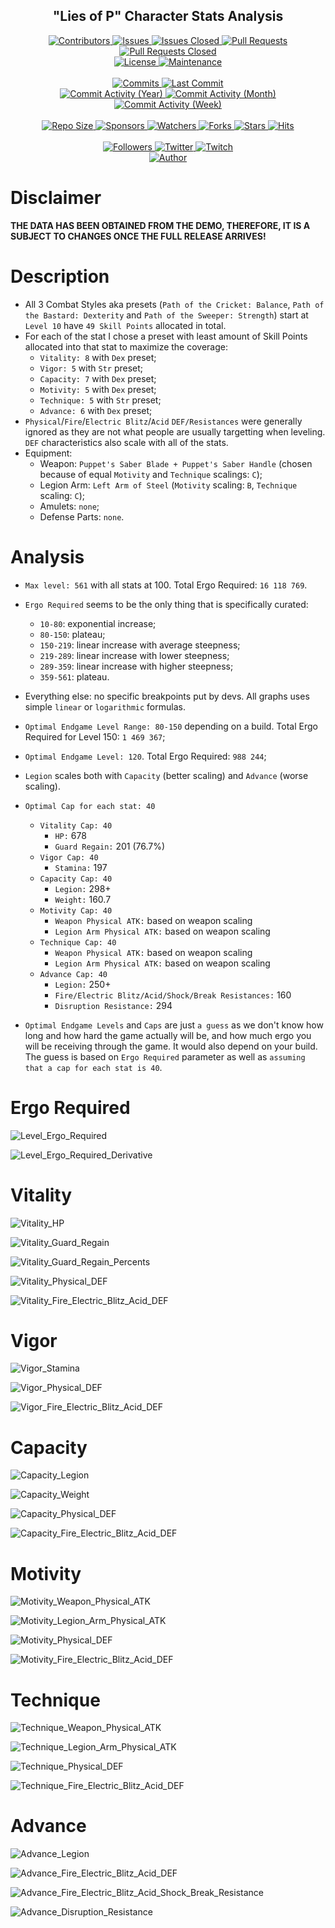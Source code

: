 <p align="center">
	<h2 align="center"><b>"Lies of P" Character Stats Analysis</b></h2>
</p>

<p align="center">
	<a href="https://github.com/greencomfytea/lop-stats-analysis/graphs/contributors">
		<img alt="Contributors" src="https://custom-icon-badges.demolab.com/github/contributors/greencomfytea/lop-stats-analysis?logo=person-add" />
	</a>
	<a href="https://github.com/greencomfytea/lop-stats-analysis/issues">
		<img alt="Issues" src="https://custom-icon-badges.demolab.com/github/issues/greencomfytea/lop-stats-analysis?logo=issue-opened" />
	</a>
	<a href="https://github.com/greencomfytea/lop-stats-analysis/issues">
		<img alt="Issues Closed" src="https://custom-icon-badges.demolab.com/github/issues-closed/greencomfytea/lop-stats-analysis?logo=issue-closed" />
	</a>
	<a href="https://github.com/greencomfytea/lop-stats-analysis/pulls">
		<img alt="Pull Requests" src="https://custom-icon-badges.demolab.com/github/issues-pr/greencomfytea/lop-stats-analysis?logo=git-pull-request" />
	</a>
	<a href="https://github.com/greencomfytea/lop-stats-analysis/pulls">
		<img alt="Pull Requests Closed" src="https://custom-icon-badges.demolab.com/github/issues-pr-closed/greencomfytea/lop-stats-analysis?logo=git-pull-request-closed" />
	</a>
	<br>
	<a href="https://github.com/greencomfytea/lop-stats-analysis/blob/main/LICENSE">
		<img alt="License" src="https://custom-icon-badges.demolab.com/github/license/greencomfytea/lop-stats-analysis?logo=law" />
	</a>
	<a href="">
		<img alt="Maintenance" src="https://custom-icon-badges.demolab.com/maintenance/yes/2023?logo=tools" />
	</a>
	<br>
  <br>
	<a href="https://github.com/greencomfytea/lop-stats-analysis/commits/main">
		<img alt="Commits" src="https://custom-icon-badges.demolab.com/github/commit-activity/t/greencomfytea/lop-stats-analysis?logo=git-commit" />
	</a>
	<a href="https://github.com/greencomfytea/lop-stats-analysis/commits/main">
		<img alt="Last Commit" src="https://custom-icon-badges.demolab.com/github/last-commit/greencomfytea/lop-stats-analysis?logo=git-commit" />
	</a>
	<br>
	<a href="https://github.com/greencomfytea/lop-stats-analysis/graphs/commit-activity">
		<img alt="Commit Activity (Year)" src="https://custom-icon-badges.demolab.com/github/commit-activity/y/greencomfytea/lop-stats-analysis?logo=pulse" />
	</a>
	<a href="https://github.com/greencomfytea/lop-stats-analysis/graphs/commit-activity">
		<img alt="Commit Activity (Month)" src="https://custom-icon-badges.demolab.com/github/commit-activity/m/greencomfytea/lop-stats-analysis?logo=pulse" />
	</a>
	<a href="https://github.com/greencomfytea/lop-stats-analysis/graphs/commit-activity">
		<img alt="Commit Activity (Week)" src="https://custom-icon-badges.demolab.com/github/commit-activity/w/greencomfytea/lop-stats-analysis?logo=pulse" />
	</a>
	<br>
	<br>
	<a href="">
		<img alt="Repo Size" src="https://custom-icon-badges.demolab.com/github/repo-size/greencomfytea/lop-stats-analysis?logo=database" />
	</a>
	<a href="https://github.com/sponsors/greencomfytea">
		<img alt="Sponsors" src="https://custom-icon-badges.demolab.com/github/sponsors/greencomfytea?logo=heart" />
	</a>
	<a href="https://github.com/GreenComfyTea/lop-stats-analysis/watchers">
		<img alt="Watchers" src="https://custom-icon-badges.demolab.com/github/watchers/greencomfytea/lop-stats-analysis?logo=eye" />
	</a>
	<a href="https://github.com/greencomfytea/lop-stats-analysis/forks">
		<img alt="Forks" src="https://custom-icon-badges.demolab.com/github/forks/greencomfytea/lop-stats-analysis?logo=repo-forked" />
	</a>
	<a href="https://github.com/greencomfytea/lop-stats-analysis/stargazers">
		<img alt="Stars" src="https://custom-icon-badges.demolab.com/github/stars/greencomfytea/lop-stats-analysis?logo=star" />
	</a>
	<a href="https://github.com/greencomfytea/lop-stats-analysis/graphs/traffic">
		<img alt="Hits" src="https://custom-icon-badges.demolab.com/endpoint?url=https://hits.dwyl.com/greencomfytea/lop-stats-analysis.json?color=blue&logo=eye" />
	</a>
	<br>
	<br>
	</a>
	<a href="https://github.com/greencomfytea?tab=followers">
		<img alt="Followers" src="https://custom-icon-badges.demolab.com/github/followers/greencomfytea?logo=people" />
	</a>
	<a href="https://twitter.com/greencomfytea">
		<img alt="Twitter" src="https://img.shields.io/twitter/follow/greencomfytea?logo=twitter" />
	</a>
	<a href="https://www.twitch.tv/greencomfytea">
		<img alt="Twitch" src="https://img.shields.io/twitch/status/greencomfytea?logo=twitch" />
	</a>
	<br>
	<a href="https://github.com/greencomfytea">
		<img alt="Author" src="https://custom-icon-badges.demolab.com/badge/author-GreenComfyTea-green?logo=person" />
	</a>
</p>

# Disclaimer

**THE DATA HAS BEEN OBTAINED FROM THE DEMO, THEREFORE, IT IS A SUBJECT TO CHANGES ONCE THE FULL RELEASE ARRIVES!**

# Description

* All 3 Combat Styles aka presets (`Path of the Cricket: Balance`, `Path of the Bastard: Dexterity` and `Path of the Sweeper: Strength`) start at `Level 10` have `49 Skill Points` allocated in total.
* For each of the stat I chose a preset with least amount of Skill Points allocated into that stat to maximize the coverage:
  * `Vitality: 8` with `Dex` preset;
  * `Vigor: 5` with `Str` preset;
  * `Capacity: 7` with `Dex` preset;
  * `Motivity: 5` with `Dex` preset;
  * `Technique: 5` with `Str` preset;
  * `Advance: 6` with `Dex` preset;
* `Physical`/`Fire`/`Electric Blitz`/`Acid` `DEF/Resistances` were generally ignored as they are not what people are usually targetting when leveling. `DEF` characteristics also scale with all of the stats.
* Equipment:
  * Weapon: `Puppet's Saber Blade + Puppet's Saber Handle` (chosen because of equal `Motivity` and `Technique` scalings: `C`);
  * Legion Arm: `Left Arm of Steel` (`Motivity` scaling: `B`, `Technique` scaling: `C`);
  * Amulets: `none`;
  * Defense Parts: `none`.

# Analysis

* `Max level: 561` with all stats at 100. Total Ergo Required: `16 118 769`.
* `Ergo Required` seems to be the only thing that is specifically curated:
  * `10-80`: exponential increase;
  * `80-150`: plateau;
  * `150-219`: linear increase with average steepness;
  * `219-289`: linear increase with lower steepness;
  * `289-359`: linear increase with higher steepness;
  * `359-561`: plateau.

* Everything else: no specific breakpoints put by devs. All graphs uses simple `linear` or `logarithmic` formulas.
* `Optimal Endgame Level Range: 80-150` depending on a build. Total Ergo Required for Level 150: `1 469 367`;
* `Optimal Endgame Level: 120`. Total Ergo Required: `988 244`;

* `Legion` scales both with `Capacity` (better scaling) and `Advance` (worse scaling).

* `Optimal Cap for each stat: 40`
  * `Vitality Cap: 40`
    * `HP:` 678
    * `Guard Regain:` 201 (76.7%)
  * `Vigor Cap: 40`
    * `Stamina:` 197
  * `Capacity Cap: 40`
    * `Legion:` 298+
    * `Weight:` 160.7
  * `Motivity Cap: 40`
    * `Weapon Physical ATK:` based on weapon scaling
    * `Legion Arm Physical ATK:` based on weapon scaling
  * `Technique Cap: 40`
    * `Weapon Physical ATK:` based on weapon scaling
    * `Legion Arm Physical ATK:` based on weapon scaling
  * `Advance Cap: 40`
    * `Legion:` 250+
    * `Fire/Electric Blitz/Acid/Shock/Break Resistances:` 160
    * `Disruption Resistance:` 294
* `Optimal Endgame Levels` and `Caps` are just `a guess` as we don't know how long and how hard the game actually will be, and how much ergo you will be receiving through the game. It would also depend on your build. The guess is based on `Ergo Required` parameter as well as `assuming that a cap for each stat is 40`.

# Ergo Required

![Level_Ergo_Required](Images/00_Ergo/00_Level_Ergo_Required.png)

![Level_Ergo_Required_Derivative](Images/00_Ergo/01_Level_Ergo_Required_Derivative.png)

# Vitality

![Vitality_HP](Images/01_Vitality/00_Vitality_HP.png)

![Vitality_Guard_Regain](Images/01_Vitality/01_Vitality_Guard_Regain.png)

![Vitality_Guard_Regain_Percents](Images/01_Vitality/02_Vitality_Guard_Regain_Percents.png)

![Vitality_Physical_DEF](Images/01_Vitality/03_Vitality_Physical_DEF.png)

![Vitality_Fire_Electric_Blitz_Acid_DEF](Images/01_Vitality/04_Vitality_Fire_Electric_Blitz_Acid_DEF.png)

# Vigor

![Vigor_Stamina](Images/02_Vigor/00_Vigor_Stamina.png)

![Vigor_Physical_DEF](Images/02_Vigor/01_Vigor_Physical_DEF.png)

![Vigor_Fire_Electric_Blitz_Acid_DEF](Images/02_Vigor/02_Vigor_Fire_Electric_Blitz_Acid_DEF.png)

# Capacity

![Capacity_Legion](Images/03_Capacity/00_Capacity_Legion.png)

![Capacity_Weight](Images/03_Capacity/01_Capacity_Weight.png)

![Capacity_Physical_DEF](Images/03_Capacity/03_Capacity_Physical_DEF.png)

![Capacity_Fire_Electric_Blitz_Acid_DEF](Images/03_Capacity/04_Capacity_Fire_Electric_Blitz_Acid_DEF.png)

# Motivity

![Motivity_Weapon_Physical_ATK](Images/04_Motivity/00_Motivity_Weapon_Physical_ATK.png)

![Motivity_Legion_Arm_Physical_ATK](Images/04_Motivity/01_Motivity_Legion_Arm_Physical_ATK.png)

![Motivity_Physical_DEF](Images/04_Motivity/02_Motivity_Physical_DEF.png)

![Motivity_Fire_Electric_Blitz_Acid_DEF](Images/04_Motivity/03_Motivity_Fire_Electric_Blitz_Acid_DEF.png)

# Technique

![Technique_Weapon_Physical_ATK](Images/05_Technique/00_Technique_Weapon_Physical_ATK.png)

![Technique_Legion_Arm_Physical_ATK](Images/05_Technique/01_Technique_Legion_Arm_Physical_ATK.png)

![Technique_Physical_DEF](Images/05_Technique/02_Technique_Physical_DEF.png)

![Technique_Fire_Electric_Blitz_Acid_DEF](Images/05_Technique/03_Technique_Fire_Electric_Blitz_Acid_DEF.png)

# Advance

![Advance_Legion](Images/06_Advance/00_Advance_Legion.png)

![Advance_Fire_Electric_Blitz_Acid_DEF](Images/06_Advance/01_Advance_Fire_Electric_Blitz_Acid_DEF.png)

![Advance_Fire_Electric_Blitz_Acid_Shock_Break_Resistance](Images/06_Advance/02_Advance_Fire_Electric_Blitz_Acid_Shock_Break_Resistance.png)

![Advance_Disruption_Resistance](Images/06_Advance/03_Advance_Disruption_Resistance.png)
